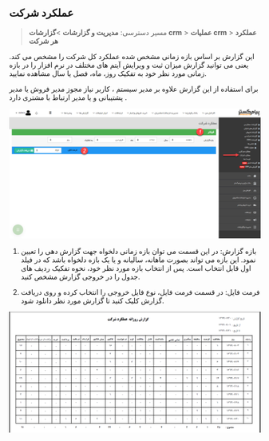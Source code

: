 ﻿## عملکرد شرکت

>  مسیر دسترسی:  **مدیریت و گزارشات** >**گزارشات crm** > **عملیات crm** > **عملکرد هر شرکت** 

این گزارش بر اساس بازه زمانی مشخص شده عملکرد کل شرکت را مشخص می کند. یعنی می توانید گزارش میزان ثبت و ویرایش آیتم های مختلف در نرم افزار را در بازه زمانی مورد نظر خود به تفکیک روز، ماه، فصل یا سال مشاهده نمایید.

برای استفاده از این گزارش علاوه بر مدیر سیستم ، کاربر نیاز  مجوز مدیر فروش یا مدیر پشتیبانی و یا مدیر ارتباط با مشتری دارد .

![](CRMOrg1.png)

1. بازه گزارش: در این قسمت می توان بازه زمانی دلخواه جهت گزارش دهی را تعیین نمود. این بازه می تواند بصورت ماهانه، سالیانه و یا یک بازه دلخواه باشد که در فیلد اول قابل انتخاب است. پس از انتخاب بازه مورد نظر خود، نحوه تفکیک ردیف های جدول را در خروجی گزارش مشخص کنید.

2. فرمت فایل:  در قسمت فرمت فایل، نوع فایل خروجی را انتخاب کرده و روی دریافت گزارش کلیک کنید تا گزارش مورد نظر دانلود شود.

![](CRM21.png)

